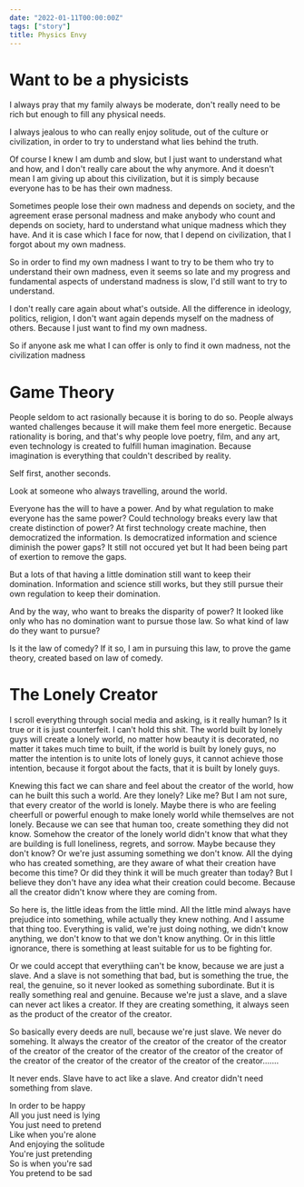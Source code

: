 ```yaml
---
date: "2022-01-11T00:00:00Z"
tags: ["story"]
title: Physics Envy
---
```


# Want to be a physicists

I always pray that my family always be moderate, don't really need to be rich but enough to fill any physical needs.

I always jealous to who can really enjoy solitude, out of the culture or civilization, in order to try to understand what lies behind the truth.

Of course I knew I am dumb and slow, but I just want to understand what and how, and I don't really care about the why anymore. And it doesn't mean I am giving up about this civilization, but it is simply because everyone has to be has their own madness.

Sometimes people lose their own madness and depends on society, and the agreement erase personal madness and make anybody who count and depends on society, hard to understand what unique madness which they have. And it is case which I face for now, that I depend on civilization, that I forgot about my own madness.

So in order to find my own madness I want to try to be them who try to understand their own madness, even it seems so late and my progress and fundamental aspects of understand madness is slow, I'd still want to try to understand.

I don't really care again about what's outside. All the difference in ideology, politics, religion, I don't want again depends myself on the madness of others. Because I just want to find my own madness.

So if anyone ask me what I can offer is only to find it own madness, not the civilization madness

# Game Theory

People seldom to act rasionally because it is boring to do so. People always wanted challenges because it will make them feel more energetic. Because rationality is boring, and that's why people love poetry, film, and any art, even technology is created to fulfill human imagination. Because imagination is everything that couldn't described by reality.

Self first, another seconds.

Look at someone who always travelling, around the world.

Everyone has the will to have a power. And by what regulation to make everyone has the same power? Could technology breaks every law that create distinction of power? At first technology create machine, then democratized the information. Is democratized information and science diminish the power gaps? It still not occured yet but It had been being part of exertion to remove the gaps.

But a lots of that having a little domination still want to keep their domination. Information and science still works, but they still pursue their own regulation to keep their domination.

And by the way, who want to breaks the disparity of power? It looked like only who has no domination want to pursue those law. So what kind of law do they want to pursue?

Is it the law of comedy? If it so, I am in pursuing this law, to prove the game theory, created based on law of comedy.

# The Lonely Creator

I scroll everything through social media and asking, is it really human? Is it true or it is just counterfeit. I can't hold this shit. The world built by lonely guys will create a lonely world, no matter how beauty it is decorated, no matter it takes much time to built, if the world is built by lonely guys, no matter the intention is to unite lots of lonely guys, it cannot achieve those intention, because it forgot about the facts, that it is built by lonely guys.

Knewing this fact we can share and feel about the creator of the world, how can he built this such a world. Are they lonely? Like me? But I am not sure, that every creator of the world is lonely. Maybe there is who are feeling cheerfull or powerful enough to make lonely world while themselves are not lonely. Because we can see that human too, create something they did not know. Somehow the creator of the lonely world didn't know that what they are building is full loneliness, regrets, and sorrow. Maybe because they don't know? Or we're just assuming something we don't know. All the dying who has created something, are they aware of what their creation have become this time? Or did they think it will be much greater than today? But I believe they don't have any idea what their creation could become. Because all the creator didn't know where they are coming from.

So here is, the little ideas from the little mind. All the little mind always have prejudice into something, while actually they knew nothing. And I assume that thing too. Everything is valid, we're just doing nothing, we didn't know anything, we don't know to that we don't know anything. Or in this little ignorance, there is something at least suitable for us to be fighting for.

Or we could accept that everythiing can't be know, because we are just a slave. And a slave is not something that bad, but is something the true, the real, the genuine, so it never looked as something subordinate. But it is really something real and genuine. Because we're just a slave, and a slave can never act likes a creator. If they are creating something, it always seen as the product of the creator of the creator.

So basically every deeds are null, because we're just slave. We never do somehing. It always the creator of the creator of the creator of the creator of the creator of the creator of the creator of the creator of the creator of the creator of the creator of the creator of the creator of the creator.......

It never ends. Slave have to act like a slave. And creator didn't need something from slave.

<div style="text-align: left;">In order to be happy</div><div style="text-align: left;">All you just need is lying</div><div>You just need to pretend</div><div>Like when you're alone</div><div>And enjoying the solitude</div><div>You're just pretending</div><div>So is when you're sad</div><div>You pretend to be sad</div>
